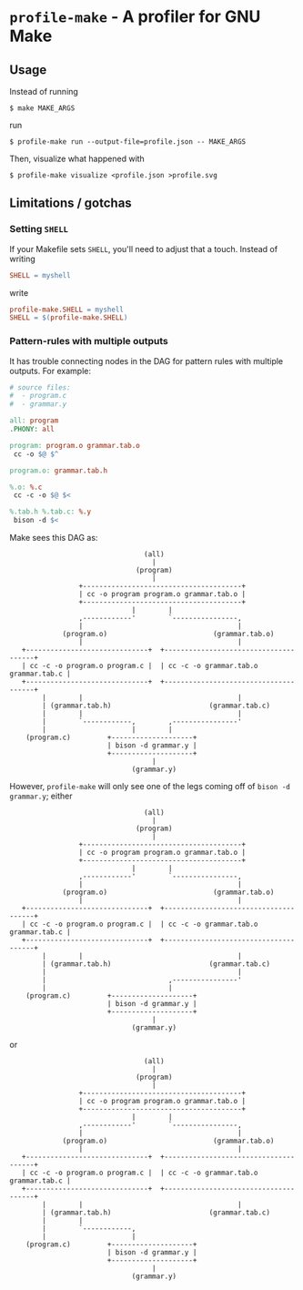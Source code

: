 # `profile-make` - A profiler for GNU Make

## Usage

Instead of running

   ```console
   $ make MAKE_ARGS
   ```

run

   ```console
   $ profile-make run --output-file=profile.json -- MAKE_ARGS
   ```

Then, visualize what happened with

   ```console
   $ profile-make visualize <profile.json >profile.svg
   ```

## Limitations / gotchas

### Setting `SHELL`

If your Makefile sets `SHELL`, you'll need to adjust that a touch.
Instead of writing

   ```Makefile
   SHELL = myshell
   ```

write

   ```Makefile
   profile-make.SHELL = myshell
   SHELL = $(profile-make.SHELL)
   ```

### Pattern-rules with multiple outputs

It has trouble connecting nodes in the DAG for pattern rules with
multiple outputs.  For example:

   ```Makefile
   # source files:
   #  - program.c
   #  - grammar.y

   all: program
   .PHONY: all

   program: program.o grammar.tab.o
   	cc -o $@ $^

   program.o: grammar.tab.h

   %.o: %.c
   	cc -c -o $@ $<

   %.tab.h %.tab.c: %.y
   	bison -d $<
   ```

Make sees this DAG as:

                                     (all)
                                       |
                                   (program)
                                       |
                     +---------------------------------------+
                     | cc -o program program.o grammar.tab.o |
                     +---------------------------------------+
                                  |        |
                     ,------------'        `----------------,
                     |                                      |
                 (program.o)                          (grammar.tab.o)
                     |                                      |
       +------------------------------+  +--------------------------------------+
       | cc -c -o program.o program.c |  | cc -c -o grammar.tab.o grammar.tab.c |
       +------------------------------+  +--------------------------------------+
            |        |                                      |
            | (grammar.tab.h)                        (grammar.tab.c)
            |        |                                      |
            |        `------------,        ,----------------'
            |                     |        |
        (program.c)         +--------------------+
                            | bison -d grammar.y |
                            +--------------------+
                                       |
                                  (grammar.y)

However, `profile-make` will only see one of the legs coming off of
`bison -d grammar.y`; either

                                     (all)
                                       |
                                   (program)
                                       |
                     +---------------------------------------+
                     | cc -o program program.o grammar.tab.o |
                     +---------------------------------------+
                                  |        |
                     ,------------'        `----------------,
                     |                                      |
                 (program.o)                          (grammar.tab.o)
                     |                                      |
       +------------------------------+  +--------------------------------------+
       | cc -c -o program.o program.c |  | cc -c -o grammar.tab.o grammar.tab.c |
       +------------------------------+  +--------------------------------------+
            |        |                                      |
            | (grammar.tab.h)                        (grammar.tab.c)
            |                                               |
            |                              ,----------------'
            |                              |
        (program.c)         +--------------------+
                            | bison -d grammar.y |
                            +--------------------+
                                       |
                                  (grammar.y)

or

                                     (all)
                                       |
                                   (program)
                                       |
                     +---------------------------------------+
                     | cc -o program program.o grammar.tab.o |
                     +---------------------------------------+
                                  |        |
                     ,------------'        `----------------,
                     |                                      |
                 (program.o)                          (grammar.tab.o)
                     |                                      |
       +------------------------------+  +--------------------------------------+
       | cc -c -o program.o program.c |  | cc -c -o grammar.tab.o grammar.tab.c |
       +------------------------------+  +--------------------------------------+
            |        |                                      |
            | (grammar.tab.h)                        (grammar.tab.c)
            |        |
            |        `------------,
            |                     |
        (program.c)         +--------------------+
                            | bison -d grammar.y |
                            +--------------------+
                                       |
                                  (grammar.y)
